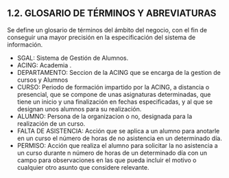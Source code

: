  ## **1.2.** **GLOSARIO DE TÉRMINOS Y ABREVIATURAS**

Se define un glosario de términos del ámbito del negocio, con el fin de conseguir una mayor precisión en la especificación del sistema de información.

- SGAL: Sistema de Gestión de Alumnos.
- ACING: Academia .
- DEPARTAMENTO: Seccion de la ACING  que se encarga de la gestion de cursos y Alumnos
- CURSO: Periodo de formación impartido por la ACING, a distancia o presencial, que se compone de unas 
asignaturas determinadas, que tiene un inicio y una finalización en fechas especificadas, y al que se 
designan unos alumnos para su realización.
- ALUMNO: Persona de la organizacion o no, designada para la realización de un curso.
- FALTA DE ASISTENCIA: Acción que se aplica a un alumno para anotarle en un curso el número de horas de no asistencia en un determinado día.
- PERMISO: Acción que realiza el alumno para solicitar la no asistencia a un curso durante n número de horas de un determinado día con un campo para observaciones en las que pueda incluir el motivo o cualquier otro asunto que considere relevante.